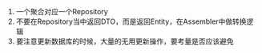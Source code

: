 1. 一个聚合对应一个Repository
2. 不要在Repository当中返回DTO，而是返回Entity，在Assembler中做转换逻辑
3. 要注意更新数据库的时候，大量的无用更新操作，要考量是否应该避免